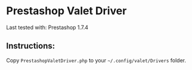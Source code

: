 # Prestashop Valet Driver

Last tested with:
Prestashop 1.7.4

## Instructions:
Copy `PrestashopValetDriver.php` to your `~/.config/valet/Drivers` folder.
